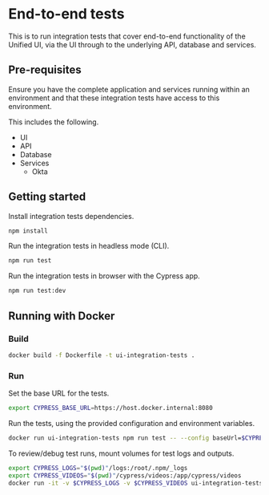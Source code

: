 # End-to-end tests

This is to run integration tests that cover end-to-end functionality of the
Unified UI, via the UI through to the underlying API, database and
services.

## Pre-requisites

Ensure you have the complete application and services running within an
environment and that these integration tests have access to this environment.

This includes the following.
- UI
- API
- Database
- Services
  - Okta

## Getting started

Install integration tests dependencies.

```sh
npm install
```

Run the integration tests in headless mode (CLI).

```sh
npm run test
```

Run the integration tests in browser with the Cypress app.

```sh
npm run test:dev
```
## Running with Docker

### Build

```sh
docker build -f Dockerfile -t ui-integration-tests .
````

### Run

Set the base URL for the tests.

```sh
export CYPRESS_BASE_URL=https://host.docker.internal:8080
```

Run the tests, using the provided configuration and environment variables.
```sh
docker run ui-integration-tests npm run test -- --config baseUrl=$CYPRESS_BASE_URL --env FOO=$CYPRESS_FOO,BAR=$CYPRESS_BAR
```

To review/debug test runs, mount volumes for test logs and outputs.

```sh
export CYPRESS_LOGS="$(pwd)"/logs:/root/.npm/_logs
export CYPRESS_VIDEOS="$(pwd)"/cypress/videos:/app/cypress/videos
docker run -it -v $CYPRESS_LOGS -v $CYPRESS_VIDEOS ui-integration-tests npm run test -- --config baseUrl=$CYPRESS_BASE_URL
```
